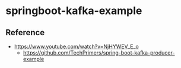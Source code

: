 # springboot-kafka-example

## Reference
- https://www.youtube.com/watch?v=NjHYWEV_E_o
    - https://github.com/TechPrimers/spring-boot-kafka-producer-example